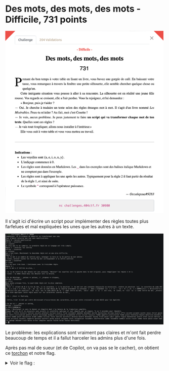 # Des mots, des mots, des mots - Difficile, 731 points

<img src="chall.png" width=500>

Il s'agit ici d'écrire un script pour implémenter des règles toutes plus farfelues et mal expliquées les unes que les autres à un texte.

<img src="rules.png" width=500>

Le problème: les explications sont vraiment pas claires et m'ont fait perdre beaucoup de temps et il a fallut harceler les admins plus d'une fois. 

Après pas mal de sueur (et de Copilot, on va pas se le cacher), on obtient ce [torchon](./des_mots_et_des_mots.py) et notre flag.

<details>
<summary>Voir le flag :</summary>

***FLAG: 404CTF{:T]cdeikm_)W_doprsu_nt_;adei}***
</details>